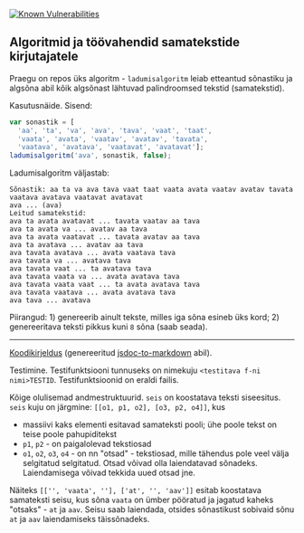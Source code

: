 [![Known Vulnerabilities](https://snyk.io/test/github/{username}/{repo}/badge.svg)](https://snyk.io/test/github/{username}/{repo})

## Algoritmid ja töövahendid samatekstide kirjutajatele

Praegu on repos üks algoritm - `ladumisalgoritm` leiab etteantud sõnastiku ja algsõna abil kõik algsõnast lähtuvad palindroomsed tekstid (samatekstid).

Kasutusnäide. Sisend:

````js
var sonastik = [
  'aa', 'ta', 'va', 'ava', 'tava', 'vaat', 'taat',
  'vaata', 'avata', 'vaatav', 'avatav', 'tavata',
  'vaatava', 'avatava', 'vaatavat', 'avatavat'];
ladumisalgoritm('ava', sonastik, false);
````
Ladumisalgoritm väljastab:

````
Sõnastik: aa ta va ava tava vaat taat vaata avata vaatav avatav tavata vaatava avatava vaatavat avatavat 
ava ... (ava) 
Leitud samatekstid: 
ava ta avata avatavat ... tavata vaatav aa tava 
ava ta avata va ... avatav aa tava 
ava ta avata vaatavat ... tavata avatav aa tava 
ava ta avatava ... avatav aa tava 
ava tavata avatava ... avata vaatava tava 
ava tavata va ... avatava tava 
ava tavata vaat ... ta avatava tava 
ava tavata vaata va ... avata avatava tava 
ava tavata vaata vaat ... ta avata avatava tava 
ava tavata vaatava ... avata avatava tava 
ava tava ... avatava 
````

Piirangud: 1) genereerib ainult tekste, milles iga sõna esineb üks kord; 2) genereeritava teksti pikkus kuni `8` sõna (saab seada).

---

[Koodikirjeldus](docs/Koodikirjeldus.md) (genereeritud [jsdoc-to-markdown](https://github.com/jsdoc2md/jsdoc-to-markdown) abil).

Testimine. Testifunktsiooni tunnuseks on nimekuju `<testitava f-ni nimi>TESTID`. Testifunktsioonid on eraldi failis.

Kõige olulisemad andmestruktuurid. `seis` on koostatava teksti siseesitus. `seis` kuju on järgmine: `[[o1, p1, o2], [o3, p2, o4]]`, kus
- massiivi kaks elementi esitavad samateksti pooli; ühe poole tekst on teise poole pahupiditekst
- `p1`, `p2` - on paigalolevad tekstiosad 
- `o1`, `o2`, `o3`, `o4` - on nn "otsad" - tekstiosad, mille tähendus pole veel välja selgitatud selgitatud. Otsad võivad olla laiendatavad sõnadeks. Laiendamisega võivad tekkida uued otsad jne.

Näiteks `[['', 'vaata', ''], ['at', '', 'aav']]` esitab koostatava samateksti seisu, kus sõna `vaata` on ümber pööratud ja jagatud kaheks "otsaks" - `at` ja `aav`. Seisu saab laiendada, otsides sõnastikust sobivaid sõnu `at` ja `aav` laiendamiseks täissõnadeks.

